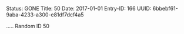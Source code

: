 Status: GONE
Title: 50
Date: 2017-01-01
Entry-ID: 166
UUID: 6bbebf61-9aba-4233-a300-e81df7dcf4a5

.....
Random ID 50
